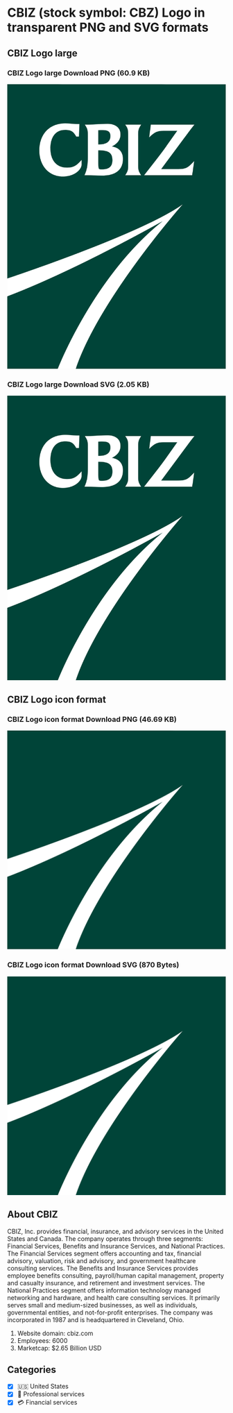# CBIZ (stock symbol: CBZ) Logo in transparent PNG and SVG formats

## CBIZ Logo large

### CBIZ Logo large Download PNG (60.9 KB)

![CBIZ Logo large Download PNG (60.9 KB)](/img/orig/CBZ_BIG-f2a0270d.png)

### CBIZ Logo large Download SVG (2.05 KB)

![CBIZ Logo large Download SVG (2.05 KB)](/img/orig/CBZ_BIG-baee3f48.svg)

## CBIZ Logo icon format

### CBIZ Logo icon format Download PNG (46.69 KB)

![CBIZ Logo icon format Download PNG (46.69 KB)](/img/orig/CBZ-186d2601.png)

### CBIZ Logo icon format Download SVG (870 Bytes)

![CBIZ Logo icon format Download SVG (870 Bytes)](/img/orig/CBZ-7c4b3bf2.svg)

## About CBIZ

CBIZ, Inc. provides financial, insurance, and advisory services in the United States and Canada. The company operates through three segments: Financial Services, Benefits and Insurance Services, and National Practices. The Financial Services segment offers accounting and tax, financial advisory, valuation, risk and advisory, and government healthcare consulting services. The Benefits and Insurance Services provides employee benefits consulting, payroll/human capital management, property and casualty insurance, and retirement and investment services. The National Practices segment offers information technology managed networking and hardware, and health care consulting services. It primarily serves small and medium-sized businesses, as well as individuals, governmental entities, and not-for-profit enterprises. The company was incorporated in 1987 and is headquartered in Cleveland, Ohio.

1. Website domain: cbiz.com
2. Employees: 6000
3. Marketcap: $2.65 Billion USD


## Categories
- [x] 🇺🇸 United States
- [x] 💼 Professional services
- [x] 💳 Financial services
